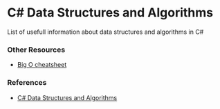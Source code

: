 # C# Data Structures and Algorithms

List of usefull information about data structures and algorithms in C#

### Other Resources

- [Big O cheatsheet](https://www.hackerearth.com/practice/notes/big-o-cheatsheet-series-data-structures-and-algorithms-with-thier-complexities-1/)

### References
- [C# Data Structures and Algorithms](https://www.packtpub.com/mapt/book/application_development/9781788833738)
